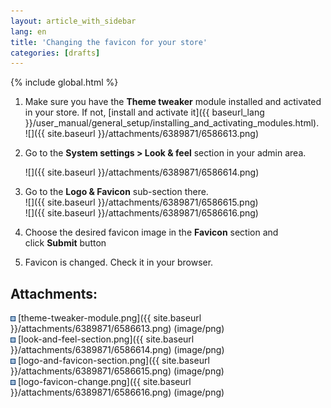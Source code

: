 ```yaml
---
layout: article_with_sidebar
lang: en
title: 'Changing the favicon for your store'
categories: [drafts]
---
```


{% include global.html %}

1.  Make sure you have the **Theme tweaker** module installed and activated in your store. If not, [install and activate it]({{ baseurl_lang }}/user_manual/general_setup/installing_and_activating_modules.html).  
    ![]({{ site.baseurl }}/attachments/6389871/6586613.png)
2.  Go to the **System settings > Look & feel** section in your admin area.  

    ![]({{ site.baseurl }}/attachments/6389871/6586614.png)
3.  Go to the **Logo & Favicon** sub-section there.  
    ![]({{ site.baseurl }}/attachments/6389871/6586615.png)  
    ![]({{ site.baseurl }}/attachments/6389871/6586616.png)
4.  Choose the desired favicon image in the **Favicon** section and click **Submit** button
5.  Favicon is changed. Check it in your browser.

## Attachments:

![](images/icons/bullet_blue.gif) [theme-tweaker-module.png]({{ site.baseurl }}/attachments/6389871/6586613.png) (image/png)  
![](images/icons/bullet_blue.gif) [look-and-feel-section.png]({{ site.baseurl }}/attachments/6389871/6586614.png) (image/png)  
![](images/icons/bullet_blue.gif) [logo-and-favicon-section.png]({{ site.baseurl }}/attachments/6389871/6586615.png) (image/png)  
![](images/icons/bullet_blue.gif) [logo-favicon-change.png]({{ site.baseurl }}/attachments/6389871/6586616.png) (image/png)